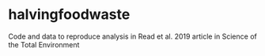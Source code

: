 # halvingfoodwaste
Code and data to reproduce analysis in Read et al. 2019 article in Science of the Total Environment
